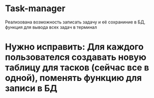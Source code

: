 # Task-manager
Реализована возможность записать задачу и её сохраниние в БД, функция для вывода всех задач в терминал
# Нужно исправить: Для каждого пользователся создавать новую таблицу для тасков (сейчас все в одной), поменять функцию для записи в БД